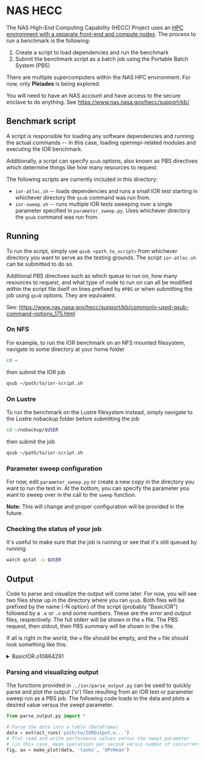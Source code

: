 NAS HECC
========

The NAS High-End Computing Capability (HECC) Project uses an [HPC environment with a separate front-end and compute nodes](https://www.nas.nasa.gov/hecc/support/kb/hpc-environment-overview_25.html). The process to run a benchmark is the following:
1. Create a script to load dependencies and run the benchmark
2. Submit the benchmark script as a batch job using the Portable Batch System (PBS)

There are multiple supercomputers within the NAS HPC environment. For now, only **Pleiades** is being explored.

You will need to have an NAS account and have access to the secure enclave to do anything. See https://www.nas.nasa.gov/hecc/support/kb/

## Benchmark script

A script is responsible for loading any software dependencies and running the actual commands -- in this case, loading openmpi-related modules and executing the IOR benchmark.

Additionally, a script can specify `qsub` options, also known as PBS directives which determine things like how many resources to request.

The following scripts are currently included in this directory:
- `ior-atloc.sh` -- loads dependencies and runs a small IOR test starting in whichever directory the `qsub` command was run from.
- `ior-sweep.sh` -- runs multiple IOR tests sweeping over a single parameter specified in `parameter_sweep.py`. Uses whichever directory the `qsub` command was run from.

## Running

To run the script, simply use `qsub <path_to_script>` from whichever directory you want to serve as the testing grounds. The script `ior-atloc.sh` can be submitted to do so.

Additional PBS directives such as which queue to run on, how many resources to request, and what type of node to run on can all be modified within the script file itself on lines prefixed by `#PBS` or when submitting the job using `qsub` options. They are equivalent.

See: https://www.nas.nasa.gov/hecc/support/kb/commonly-used-qsub-command-options_175.html

### On NFS

For example, to run the IOR benchmark on an NFS mounted filesystem, navigate to some directory at your home folder
```bash
cd ~
```
then submit the IOR job
```bash
qsub ~/path/to/ior-script.sh
```

### On Lustre

To run the benchmark on the Lustre filesystem instead, simply navigate to the Lustre nobackup folder before submitting the job
```bash
cd ~/nobackup/$USER
```
then submit the job
```bash
qsub ~/path/to/ior-script.sh
```

### Parameter sweep configuration

For now, edit `parameter_sweep.py` or create a new copy in the directory you want to run the test in. At the bottom, you can specify the parameter you want to sweep over in the call to the `sweep` function.

**Note:** This will change and proper configuration will be provided in the future.

### Checking the status of your job

It's useful to make sure that the job is running or see that it's still queued by running
```bash
watch qstat -u $USER
```

## Output

Code to parse and visualize the output will come later. For now, you will see two files show up in the directory where you ran `qsub`. Both files will be prefixed by the name (-N option) of the script (probably "BasicIOR") followed by a `.e` or `.o` and some numbers. These are the *error* and *output* files, respectively. The full stderr will be shown in the `e` file. The PBS request, then stdout, then PBS summary will be shown in the `o` file.

If all is right in the world, the `e` file should be empty, and the `o` file should look something like this:
<details>
  <summary>BasicIOR.o10864291</summary>

```
Job 10864291.pbspl1.nas.nasa.gov started on Sat Mar 27 15:44:35 PDT 2021
The job requested the following resources:
    mem=2gb
    ncpus=8
    place=scatter:excl
    walltime=02:00:00

PBS set the following environment variables:
        FORT_BUFFERED = 1
                   TZ = PST8PDT

On *****:
Current directory is /nobackup/paddison
IOR-3.3.0: MPI Coordinated Test of Parallel I/O
Began               : Sat Mar 27 15:44:43 2021
Command line        : /home6/paddison/ior-3.3.0/src/ior
Machine             : Linux *****
TestID              : 0
StartTime           : Sat Mar 27 15:44:43 2021
Path                : /nobackupp12/paddison
FS                  : 1625.2 TiB   Used FS: 31.3%   Inodes: 381.2 Mi   Used Inodes: 12.6%

Options:
api                 : POSIX
apiVersion          :
test filename       : testFile
access              : single-shared-file
type                : independent
segments            : 1
ordering in a file  : sequential
ordering inter file : no tasks offsets
nodes               : 1
tasks               : 8
clients per node    : 8
repetitions         : 1
xfersize            : 262144 bytes
blocksize           : 1 MiB
aggregate filesize  : 8 MiB

Results:

access    bw(MiB/s)  IOPS       Latency(s)  block(KiB) xfer(KiB)  open(s)    wr/rd(s)   close(s)   total(s)   iter
------    ---------  ----       ----------  ---------- ---------  --------   --------   --------   --------   ----
write     912.40     4282       0.001868    1024.00    256.00     0.001203   0.007473   0.000973   0.008768   0
read      495.76     2259.33    0.000031    1024.00    256.00     0.015838   0.014163   0.014007   0.016137   0
remove    -          -          -           -          -          -          -          -          0.006066   0
Max Write: 912.40 MiB/sec (956.72 MB/sec)
Max Read:  495.76 MiB/sec (519.84 MB/sec)

Summary of all tests:
Operation   Max(MiB)   Min(MiB)  Mean(MiB)     StdDev   Max(OPs)   Min(OPs)  Mean(OPs)     StdDev    Mean(s) Stonewall(s) Stonewall(MiB) Test# #Tasks tPN reps fPP reord reordoff reordrand seed segcnt   blksiz    xsize aggs(MiB)   API RefNum
write         912.40     912.40     912.40       0.00    3649.62    3649.62    3649.62       0.00    0.00877         NA            NA     0      8   8    1   0     0        1         0    0      1  1048576   262144       8.0 POSIX      0
read          495.76     495.76     495.76       0.00    1983.04    1983.04    1983.04       0.00    0.01614         NA            NA     0      8   8    1   0     0        1         0    0      1  1048576   262144       8.0 POSIX      0
Finished            : Sat Mar 27 15:44:43 2021

____________________________________________________________________
Job Resource Usage Summary for 10864291.pbspl1.nas.nasa.gov

    CPU Time Used            : 00:00:04
    Real Memory Used         : 2288kb
    Walltime Used            : 00:00:04
    Exit Status              : 0

    Memory Requested         : 2gb
    Number of CPUs Requested : 8
    Walltime Requested       : 02:00:00

    Execution Queue          : devel
    Charged To               : *****

    Job Stopped              : Sat Mar 27 15:44:47 2021
____________________________________________________________________
```

</details>

### Parsing and visualizing output

The functions provided in `../ior/parse_output.py` can be used to quickly parse and plot the output ('o') files resulting from an IOR test or parameter sweep run as a PBS job. The following code loads in the data and plots a desired value versus the swept parameter.
```python
from parse_output.py import *

# Parse the data into a table (DataFrame)
data = extract_runs('path/to/IOROutput.o...')
# Plot read and write performance values versus the swept parameter
# (in this case, mean operations per second versus number of concurrent tasks)
fig, ax = make_plot(data, 'tasks', 'OPsMean')
```

